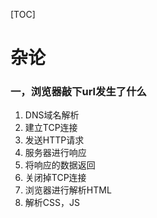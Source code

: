 [TOC]

# 杂论

### 一，浏览器敲下url发生了什么 

1. DNS域名解析
2. 建立TCP连接
3. 发送HTTP请求
4. 服务器进行响应
5. 将响应的数据返回
6. 关闭掉TCP连接
7. 浏览器进行解析HTML
8. 解析CSS，JS

